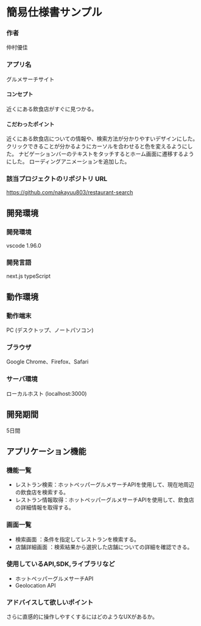 # 簡易仕様書サンプル

### 作者
仲村優佳
### アプリ名
グルメサーチサイト

#### コンセプト
近くにある飲食店がすぐに見つかる。

#### こだわったポイント
近くにある飲食店についての情報や、検索方法が分かりやすいデザインにした。
クリックできることが分かるようにカーソルを合わせると色を変えるようにした。
ナビゲーションバーのテキストをタッチするとホーム画面に遷移するようにした。
ローディングアニメーションを追加した。

### 該当プロジェクトのリポジトリ URL
https://github.com/nakayuu803/restaurant-search

## 開発環境
### 開発環境
vscode 1.96.0

### 開発言語
next.js
typeScript

## 動作環境
### 動作端末
PC (デスクトップ、ノートパソコン)
### ブラウザ
Google Chrome、Firefox、Safari
### サーバ環境
ローカルホスト (localhost:3000)

## 開発期間
5日間

## アプリケーション機能

### 機能一覧
- レストラン検索：ホットペッパーグルメサーチAPIを使用して、現在地周辺の飲食店を検索する。
- レストラン情報取得：ホットペッパーグルメサーチAPIを使用して、飲食店の詳細情報を取得する。

### 画面一覧
- 検索画面 ：条件を指定してレストランを検索する。
- 店舗詳細画面 ：検索結果から選択した店舗についての詳細を確認できる。

### 使用しているAPI,SDK,ライブラリなど
- ホットペッパーグルメサーチAPI
- Geolocation API

### アドバイスして欲しいポイント
さらに直感的に操作しやすくするにはどのようなUXがあるか。